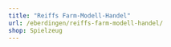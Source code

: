 ```yaml
---
title: "Reiffs Farm-Modell-Handel"
url: /eberdingen/reiffs-farm-modell-handel/
shop: Spielzeug
---
```


